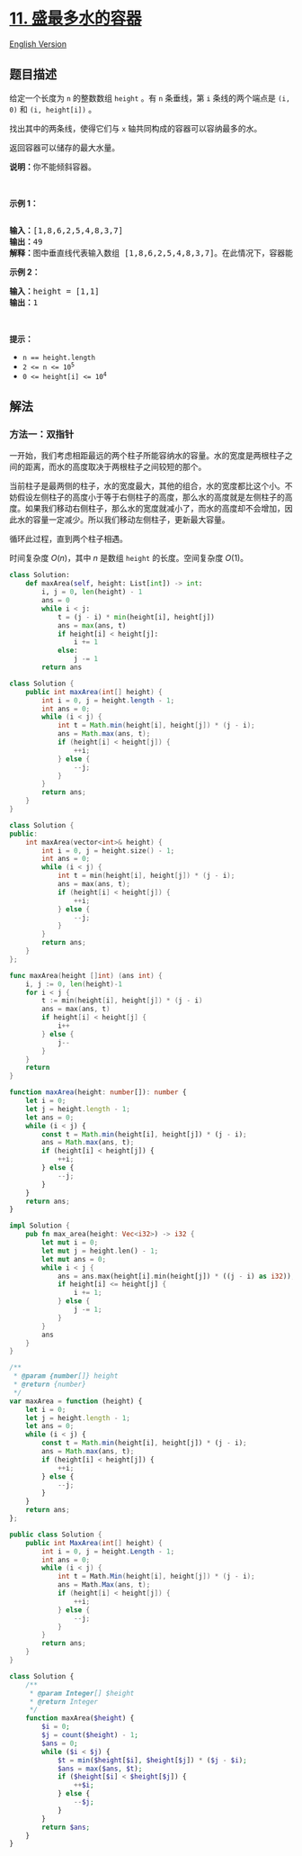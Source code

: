 # [11. 盛最多水的容器](https://leetcode.cn/problems/container-with-most-water)

[English Version](/solution/0000-0099/0011.Container%20With%20Most%20Water/README_EN.md)

<!-- tags:贪心,数组,双指针 -->

<!-- difficulty:中等 -->

## 题目描述

<!-- 这里写题目描述 -->

<p>给定一个长度为 <code>n</code> 的整数数组&nbsp;<code>height</code>&nbsp;。有&nbsp;<code>n</code>&nbsp;条垂线，第 <code>i</code> 条线的两个端点是&nbsp;<code>(i, 0)</code>&nbsp;和&nbsp;<code>(i, height[i])</code>&nbsp;。</p>

<p>找出其中的两条线，使得它们与&nbsp;<code>x</code>&nbsp;轴共同构成的容器可以容纳最多的水。</p>

<p>返回容器可以储存的最大水量。</p>

<p><strong>说明：</strong>你不能倾斜容器。</p>

<p>&nbsp;</p>

<p><strong>示例 1：</strong></p>

<p><img alt="" src="https://fastly.jsdelivr.net/gh/doocs/leetcode@main/solution/0000-0099/0011.Container%20With%20Most%20Water/images/question_11.jpg" /></p>

<pre>
<strong>输入：</strong>[1,8,6,2,5,4,8,3,7]
<strong>输出：</strong>49 
<strong>解释：</strong>图中垂直线代表输入数组 [1,8,6,2,5,4,8,3,7]。在此情况下，容器能够容纳水（表示为蓝色部分）的最大值为&nbsp;49。</pre>

<p><strong>示例 2：</strong></p>

<pre>
<strong>输入：</strong>height = [1,1]
<strong>输出：</strong>1
</pre>

<p>&nbsp;</p>

<p><strong>提示：</strong></p>

<ul>
	<li><code>n == height.length</code></li>
	<li><code>2 &lt;= n &lt;= 10<sup>5</sup></code></li>
	<li><code>0 &lt;= height[i] &lt;= 10<sup>4</sup></code></li>
</ul>

## 解法

### 方法一：双指针

一开始，我们考虑相距最远的两个柱子所能容纳水的容量。水的宽度是两根柱子之间的距离，而水的高度取决于两根柱子之间较短的那个。

当前柱子是最两侧的柱子，水的宽度最大，其他的组合，水的宽度都比这个小。不妨假设左侧柱子的高度小于等于右侧柱子的高度，那么水的高度就是左侧柱子的高度。如果我们移动右侧柱子，那么水的宽度就减小了，而水的高度却不会增加，因此水的容量一定减少。所以我们移动左侧柱子，更新最大容量。

循环此过程，直到两个柱子相遇。

时间复杂度 $O(n)$，其中 $n$ 是数组 `height` 的长度。空间复杂度 $O(1)$。

<!-- tabs:start -->

```python
class Solution:
    def maxArea(self, height: List[int]) -> int:
        i, j = 0, len(height) - 1
        ans = 0
        while i < j:
            t = (j - i) * min(height[i], height[j])
            ans = max(ans, t)
            if height[i] < height[j]:
                i += 1
            else:
                j -= 1
        return ans
```

```java
class Solution {
    public int maxArea(int[] height) {
        int i = 0, j = height.length - 1;
        int ans = 0;
        while (i < j) {
            int t = Math.min(height[i], height[j]) * (j - i);
            ans = Math.max(ans, t);
            if (height[i] < height[j]) {
                ++i;
            } else {
                --j;
            }
        }
        return ans;
    }
}
```

```cpp
class Solution {
public:
    int maxArea(vector<int>& height) {
        int i = 0, j = height.size() - 1;
        int ans = 0;
        while (i < j) {
            int t = min(height[i], height[j]) * (j - i);
            ans = max(ans, t);
            if (height[i] < height[j]) {
                ++i;
            } else {
                --j;
            }
        }
        return ans;
    }
};
```

```go
func maxArea(height []int) (ans int) {
	i, j := 0, len(height)-1
	for i < j {
		t := min(height[i], height[j]) * (j - i)
		ans = max(ans, t)
		if height[i] < height[j] {
			i++
		} else {
			j--
		}
	}
	return
}
```

```ts
function maxArea(height: number[]): number {
    let i = 0;
    let j = height.length - 1;
    let ans = 0;
    while (i < j) {
        const t = Math.min(height[i], height[j]) * (j - i);
        ans = Math.max(ans, t);
        if (height[i] < height[j]) {
            ++i;
        } else {
            --j;
        }
    }
    return ans;
}
```

```rust
impl Solution {
    pub fn max_area(height: Vec<i32>) -> i32 {
        let mut i = 0;
        let mut j = height.len() - 1;
        let mut ans = 0;
        while i < j {
            ans = ans.max(height[i].min(height[j]) * ((j - i) as i32));
            if height[i] <= height[j] {
                i += 1;
            } else {
                j -= 1;
            }
        }
        ans
    }
}
```

```js
/**
 * @param {number[]} height
 * @return {number}
 */
var maxArea = function (height) {
    let i = 0;
    let j = height.length - 1;
    let ans = 0;
    while (i < j) {
        const t = Math.min(height[i], height[j]) * (j - i);
        ans = Math.max(ans, t);
        if (height[i] < height[j]) {
            ++i;
        } else {
            --j;
        }
    }
    return ans;
};
```

```cs
public class Solution {
    public int MaxArea(int[] height) {
        int i = 0, j = height.Length - 1;
        int ans = 0;
        while (i < j) {
            int t = Math.Min(height[i], height[j]) * (j - i);
            ans = Math.Max(ans, t);
            if (height[i] < height[j]) {
                ++i;
            } else {
                --j;
            }
        }
        return ans;
    }
}
```

```php
class Solution {
    /**
     * @param Integer[] $height
     * @return Integer
     */
    function maxArea($height) {
        $i = 0;
        $j = count($height) - 1;
        $ans = 0;
        while ($i < $j) {
            $t = min($height[$i], $height[$j]) * ($j - $i);
            $ans = max($ans, $t);
            if ($height[$i] < $height[$j]) {
                ++$i;
            } else {
                --$j;
            }
        }
        return $ans;
    }
}
```

<!-- tabs:end -->

<!-- end -->
